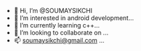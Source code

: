 - 👋 Hi, I’m @SOUMAYSIKCHI
- 👀 I’m interested in android development...
- 🌱 I’m currently learning c++...
- 💞️ I’m looking to collaborate on ...
- 📫 soumaysikchi@gmail.com ...

<!---
SOUMAYSIKCHI/SOUMAYSIKCHI is a ✨ special ✨ repository because its `README.md` (this file) appears on your GitHub profile.
You can click the Preview link to take a look at your changes.
--->
